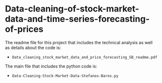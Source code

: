 # Data-cleaning-of-stock-market-data-and-time-series-forecasting-of-prices

The readme file for this project that includes the technical analysis as well as details about the code is:

- `Data_cleaning_stock_market_data_and_price_forecasting_SB_readme.pdf`

The main file that includes the python code is:

- `Data-Cleaning-Stock-Market-Data-Stefanos-Baros.py`
